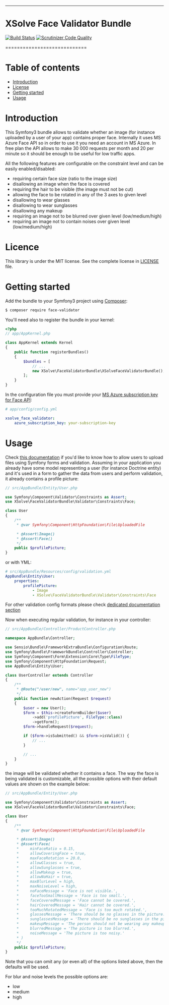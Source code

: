 ----------
# XSolve Face Validator Bundle

[![Build Status](https://travis-ci.com/xsolve-pl/xsolve-face-validator-bundle.svg?token=SjQKyns8C8K1pNxxqcyw&branch=master)](https://travis-ci.com/xsolve-pl/xsolve-face-validator-bundle)
[![Scrutinizer Code Quality](https://scrutinizer-ci.com/g/xsolve-pl/xsolve-face-validator-bundle/badges/quality-score.png?b=master)](https://scrutinizer-ci.com/g/xsolve-pl/xsolve-face-validator-bundle/?branch=master)

============================

Table of contents
=================

  * [Introduction](#introduction)
  * [License](#license)
  * [Getting started](#getting-started)
  * [Usage](#usage)

Introduction
=================
This Symfony3 bundle allows to validate whether an image (for instance uploaded by a user of your app) contains proper face.
Internally it uses MS Azure Face API so in order to use it you need an account in MS Azure. In free plan the API allows
to make 30 000 requests per month and 20 per minute so it should be enough to be useful for low traffic apps.

All the following features are configurable on the constraint level and can be easily enabled/disabled:
  * requiring certain face size (ratio to the image size)
  * disallowing an image when the face is covered
  * requiring the hair to be visible (the image must not be cut)
  * allowing the face to be rotated in any of the 3 axes to given level
  * disallowing to wear glasses
  * disallowing to wear sunglasses
  * disallowing any makeup
  * requiring an image not to be blurred over given level (low/medium/high)
  * requiring an image not to contain noises over given level (low/medium/high)

Licence
=================
This library is under the MIT license. See the complete license in [LICENSE](LICENSE) file.

Getting started
=================
Add the bundle to your Symfony3 project using [Composer](https://getcomposer.org/):
```bash
$ composer require face-validator
```

You'll need also to register the bundle in your kernel:
```php
<?php
// app/AppKernel.php

class AppKernel extends Kernel
{
    public function registerBundles()
    {
        $bundles = [
            // ...
            new XSolve\FaceValidatorBundle\XSolveFaceValidatorBundle(),
        ];
    }
}
```

In the configuration file you must provide your [MS Azure subscription key for Face API](https://azure.microsoft.com/en-us/try/cognitive-services/?api=face-api):

```yml
# app/config/config.yml

xsolve_face_validator:
    azure_subscription_key: your-subscription-key
```

Usage
=================
Check [this documentation](https://symfony.com/doc/current/controller/upload_file.html) if you'd like to know
how to allow users to upload files using Symfony forms and validation.
Assuming in your application you already have some model representing a user (for instance Doctrine entity) and it's
used in a form to gather the data from users and perform validation, it already contains a profile picture:

```php
// src/AppBundle/Entity/User.php

use Symfony\Component\Validator\Constraints as Assert;
use XSolve\FaceValidatorBundle\Validator\Constraints\Face;

class User
{
    /**
     * @var Symfony\Component\HttpFoundation\File\UploadedFile

     * @Assert\Image()
     * @Assert\Face()
     */
    public $profilePicture;
}
```

or with YML:
```yml
# src/AppBundle/Resources/config/validation.yml
AppBundle\Entity\User:
    properties:
        profilePicture:
            - Image
            - XSolve\FaceValidatorBundle\Validator\Constraints\Face
```

For other validation config formats please check [dedicated documentation section](http://symfony.com/doc/current/validation.html#constraint-configuration)

Now when executing regular validation, for instance in your controller:
```php
// src/AppBundle/Controller/ProductController.php

namespace AppBundle\Controller;

use Sensio\Bundle\FrameworkExtraBundle\Configuration\Route;
use Symfony\Bundle\FrameworkBundle\Controller\Controller;
use Symfony\Component\Form\Extension\Core\Type\FileType;
use Symfony\Component\HttpFoundation\Request;
use AppBundle\Entity\User;

class UserController extends Controller
{
    /**
     * @Route("/user/new", name="app_user_new")
     */
    public function newAction(Request $request)
    {
        $user = new User();
        $form = $this->createFormBuilder($user)
            ->add('profilePicture', FileType::class)
            ->getForm();
        $form->handleRequest($request);

        if ($form->isSubmitted() && $form->isValid()) {
            // ...
        }

        // ...
    }
}
```

the image will be validated whether it contains a face. The way the face is being validated is customizable, all the possible
options with their default values are shown on the example below:

```php
// src/AppBundle/Entity/User.php

use Symfony\Component\Validator\Constraints as Assert;
use XSolve\FaceValidatorBundle\Validator\Constraints\Face;

class User
{
    /**
     * @var Symfony\Component\HttpFoundation\File\UploadedFile

     * @Assert\Image()
     * @Assert\Face(
     *     minFaceRatio = 0.15,
     *     allowCoveringFace = true,
     *     maxFaceRotation = 20.0,
     *     allowGlasses = true,
     *     allowSunglasses = true,
     *     allowMakeup = true,
     *     allowNoHair = true,
     *     maxBlurLevel = high,
     *     maxNoiseLevel = high,
     *     noFaceMessage = 'Face is not visible.',
     *     faceTooSmallMessage = 'Face is too small.',
     *     faceCoveredMessage = 'Face cannot be covered.',
     *     hairCoveredMessage = 'Hair cannot be covered.',
     *     tooMuchRotatedMessage = 'Face is too much rotated.',
     *     glassesMessage = 'There should be no glasses in the picture.',
     *     sunglassesMessage = 'There should be no sunglasses in the picture.',
     *     makeupMessage = 'The person should not be wearing any makeup.',
     *     blurredMessage = 'The picture is too blurred.',
     *     noiseMessage = 'The picture is too noisy.'
     * )
     */
    public $profilePicture;
}
```

Note that you can omit any (or even all) of the options listed above, then the defaults will be used.

For blur and noise levels the possible options are:
  * low
  * medium
  * high
